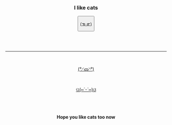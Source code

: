 
<!--button to silly cat 1-->
<div style="text-align: center;">
<div>
<head>
    <meta charset="UTF-8">
    <meta name="viewport" content="width=device-width, initial-scale=1.0">
</head>
<body>
    <p><h3>I like cats</h3></p>
     <button><a href="https://encrypted-tbn0.gstatic.com/images?q=tbn:ANd9GcRfHWq9VBjFFeJx416qRh8ya04KjtgEc8FvPf939dIHfT2kud8deCF3tw3rniE5bzfILas&usqp=CAU" target="_blank" class="button"><p title = "free cleaning service">(ᓀ‸ᓂ)</p></a></button>
</body>
<!--redirects to new tab, when hovering, text will appear-->



<br><br><hr><br>



<!-- center the text, redirect link to silly cat 2 -->
<div style="text-align: center;">

 <a href="https://encrypted-tbn0.gstatic.com/images?q=tbn:ANd9GcRSsWNNUgc2vOYjCwRbu22I-UfjkBS2al5xog&s" target="_blank" class="button"><p title = "what did you say?">(°.◜ᯅ◝°)</p></a>

<br>

 <!-- Normal link, silly cat 3 -->
 <a href="https://encrypted-tbn0.gstatic.com/images?q=tbn:ANd9GcSe9ATCmXXKmqRDgoJ-hy2kMKUNVxdQ2xR94g&s" target="_blank" class="button"><p title = "cat on zoom">ପ(⑅ˊᵕˋ⑅)ଓ</p></a>

<br>
<br>

<h4>Hope you like cats too now</h4>

